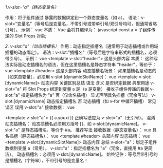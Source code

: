 *1.v-slot="a"（静态变量名）*

作用：将子组件通过 <slot> 暴露的数据绑定到一个静态变量名（如 a）。
语法：v-slot="变量名"（等号后是变量名，不带引号或带单引号/双引号均可，但通常省略引号）。
示例：
vue
<template v-slot="a">
  {{ a.youxi }} <!-- 通过变量 `a` 访问子组件传递的数据 -->
</template>
本质：
Vue 会将其编译为：
javascript
const a = 子组件传递的 Slot Props 对象;

*2. v-slot:"a"（动态插槽名）*
作用：动态指定插槽名（通常用于动态插槽或作用域插槽的动态绑定）。
语法：v-slot:"插槽名"（等号后是字符串形式的插槽名，必须带引号）。
示例：
vue
<template v-slot:"header">  <!-- 显式指定插槽名为 "header" -->
  这是头部内容
</template>
本质：
这种写法实际是动态插槽名的语法，但在这里插槽名是静态字符串 "header"，等价于：
vue
<template #header>  <!-- 简写形式 -->
  这是头部内容
</template>
动态插槽名场景：
如果插槽名是动态的（如来自变量），必须用 v-slot:[dynamicSlotName]：
vue
<template v-slot:[dynamicName]>  <!-- 动态插槽名 -->
  动态内容
</template>
关键区别总结
语法	含义	是否绑定数据	典型用途
v-slot="a"	将 Slot Props 绑定到变量 a	是（a 是变量）	接收子组件传递的数据
v-slot:"a"	指定插槽名为 "a"	否（仅命名插槽）	显式声明具名插槽（冗余写法）
v-slot:[dynamicName]	动态指定插槽名	否	动态插槽（如 v-for 中循环插槽）
常见误区
误用 v-slot:"a" 接收数据：
vue
<!-- 错误！试图用 "a" 接收数据，但实际是命名插槽 -->
<template v-slot:"a">
  {{ a.youxi }} <!-- 这里 `a` 未定义，会报错 -->
</template>
正确写法应为 v-slot="a"（无引号）。
混淆动态插槽名：
动态插槽名必须用方括号 []，如 v-slot:[dynamicName]。
v-slot:"a" 是静态插槽名，等价于 #a。
推荐写法
接收数据（静态变量名）：
vue
<template v-slot="a">  <!-- 或 v-slot:default="a" -->
  {{ a.youxi }}
</template>
具名插槽（静态插槽名）：
vue
<template #header>  <!-- 等价于 v-slot:header -->
  头部内容
</template>
动态插槽：
vue
<template v-slot:[dynamicSlotName]>
  动态内容
</template>
总结
v-slot="a"：绑定子组件数据到变量 a（常用）。
v-slot:"a"：指定插槽名为 "a"（冗余，直接用 #a 更简洁）。
动态插槽名：必须用 v-slot:[dynamicName]。
始终记住：等号后带引号的是插槽名（字符串），不带引号的是变量名！